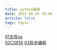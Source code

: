 ```yaml
---
title: python基础
date: 2023-06-25 10:46
article: false
tags: topic
---
```


[01文件os](01文件os)  
[02CS61A](02CS61A)
[03异步编程](03异步编程)